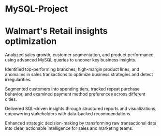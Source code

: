 # MySQL-Project
# Walmart's Retail insights optimization
Analyzed sales growth, customer segmentation, and product performance using advanced MySQL queries to uncover key business insights.

Identified top-performing branches, high-margin product lines, and anomalies in sales transactions to optimize business strategies and detect irregularities.

Segmented customers into spending tiers, tracked repeat purchase behavior, and examined payment method preferences across different cities.

Delivered SQL-driven insights through structured reports and visualizations, empowering stakeholders with data-backed recommendations.

Enhanced strategic decision-making by transforming raw transactional data into clear, actionable intelligence for sales and marketing teams.
